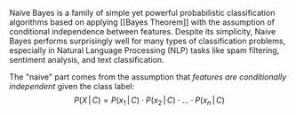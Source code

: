 Naive Bayes is a family of simple yet powerful probabilistic classification algorithms based on applying [[Bayes Theorem]] with the assumption of conditional independence between features. Despite its simplicity, Naive Bayes performs surprisingly well for many types of classification problems, especially in Natural Language Processing (NLP) tasks like spam filtering, sentiment analysis, and text classification.

The "naive" part comes from the assumption that *features are conditionally independent* given the class label:$$P(X\,\vert\,C)=P(x_1\,\vert\,C)\cdot P(x_2\,\vert\,C)\cdot\ldots\cdot P(x_n\,\vert\,C)$$